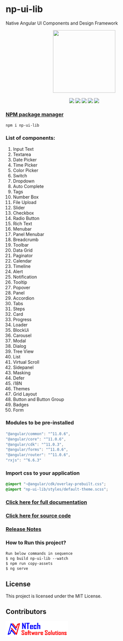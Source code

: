 # np-ui-lib

Native Angular UI Components and Design Framework

<p align="center">
  <img width="200px" height="200px" src="https://raw.githubusercontent.com/NilavPatel/np-ui-package/master/src/assets/images/logo.png">
</p>

<p align="center">
  <img src="https://raw.githubusercontent.com/NilavPatel/np-ui-package/master/src/assets/images/angular.svg">
  <img src="https://raw.githubusercontent.com/NilavPatel/np-ui-package/master/src/assets/images/typescript.svg">
  <img src="https://raw.githubusercontent.com/NilavPatel/np-ui-package/master/src/assets/images/npm.svg">
  <img src="https://raw.githubusercontent.com/NilavPatel/np-ui-package/master/src/assets/images/license.svg">
  <img src="https://raw.githubusercontent.com/NilavPatel/np-ui-package/master/src/assets/images/contributions.svg">
</p>

### [NPM package manager](https://www.npmjs.com/package/np-ui-lib)

```
npm i np-ui-lib
```

### List of components:

1.  Input Text
1.  Textarea
1.  Date Picker
1.  Time Picker
1.  Color Picker
1.  Switch
1.  Dropdown
1.  Auto Complete
1.  Tags
1.  Number Box
1.  File Upload
1.  Slider
1.  Checkbox
1.  Radio Button
1.  Rich Text
1.  Menubar
1.  Panel Menubar
1.  Breadcrumb
1.  Toolbar
1.  Data Grid
1.  Paginator
1.  Calendar
1.  Timeline
1.  Alert
1.  Notification
1.  Tooltip
1.  Popover
1.  Panel
1.  Accordion
1.  Tabs
1.  Steps
1.  Card
1.  Progress
1.  Loader
1.  BlockUi
1.  Carousel
1.  Modal
1.  Dialog
1.  Tree View
1.  List
1.  Virtual Scroll
1.  Sidepanel
1.  Masking
1.  Defer
1.  i18N
1.  Themes
1.  Grid Layout
1.  Button and Button Group
1.  Badges
1.  Form

### Modules to be pre-installed

```javascript
"@angular/common": "^11.0.6",
"@angular/core": "^11.0.6",
"@angular/cdk": "^11.0.3",
"@angular/forms": "^11.0.6",
"@angular/router": "^11.0.6",
"rxjs": "^6.6.3"
```

### Import css to your application

```css
@import "~@angular/cdk/overlay-prebuilt.css";
@import "np-ui-lib/styles/default-theme.scss";
```

### [Click here for full documentation](https://stackblitz.com/edit/np-ui-lib)

### [Click here for source code](https://github.com/NilavPatel/np-ui-package)

### [Release Notes](https://github.com/NilavPatel/np-ui-package/tree/master/projects/np-ui-lib/CHANGELOG.md)

### How to Run this project?

```
Run below commands in sequence
$ ng build np-ui-lib --watch
$ npm run copy-assets
$ ng serve
```

## License

This project is licensed under the MIT License.

## Contributors

<p>
  <img width="200px" height="50px" src="https://raw.githubusercontent.com/NilavPatel/nilavpatel.github.io/master/images/logo-large.png">
</p>
